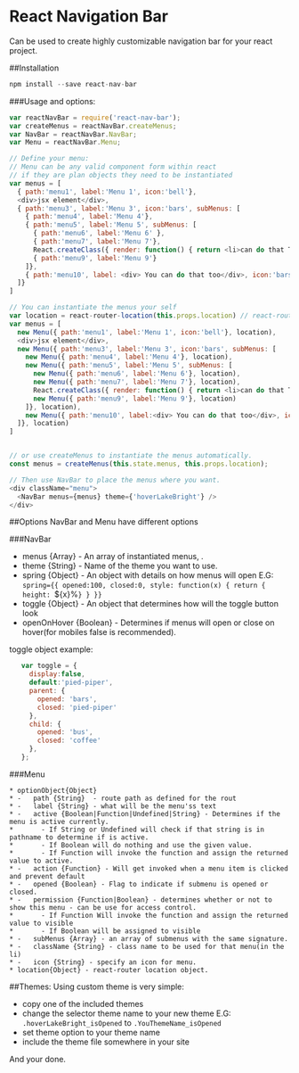 React Navigation Bar
=========================

Can be used to create highly customizable navigation bar for your react project.

##Installation

```javascript
npm install --save react-nav-bar
```

###Usage and options:

```javascript
var reactNavBar = require('react-nav-bar');
var createMenus = reactNavBar.createMenus;
var NavBar = reactNavBar.NavBar;
var Menu = reactNavBar.Menu;

// Define your menu:
// Menu can be any valid component form within react
// if they are plan objects they need to be instantiated
var menus = [
  { path:'menu1', label:'Menu 1', icon:'bell'},
  <div>jsx element</div>,
  { path:'menu3', label:'Menu 3', icon:'bars', subMenus: [
    { path:'menu4', label:'Menu 4'},
    { path:'menu5', label:'Menu 5', subMenus: [
      { path:'menu6', label:'Menu 6' },
      { path:'menu7', label:'Menu 7'},
      React.createClass({ render: function() { return <li>can do that TOO</li>; } }),
      { path:'menu9', label:'Menu 9'}
    ]},
    { path:'menu10', label: <div> You can do that too</div>, icon:'bars'}
  ]}
]

// You can instantiate the menus your self
var location = react-router-location(this.props.location) // react-router location
var menus = [
  new Menu({ path:'menu1', label:'Menu 1', icon:'bell'}, location),
  <div>jsx element</div>,
  new Menu({ path:'menu3', label:'Menu 3', icon:'bars', subMenus: [
    new Menu({ path:'menu4', label:'Menu 4'}, location),
    new Menu({ path:'menu5', label:'Menu 5', subMenus: [
      new Menu({ path:'menu6', label:'Menu 6'}, location),
      new Menu({ path:'menu7', label:'Menu 7'}, location),
      React.createClass({ render: function() { return <li>can do that TOO</li>; } }),
      new Menu({ path:'menu9', label:'Menu 9'}, location)
    ]}, location),
    new Menu({ path:'menu10', label:<div> You can do that too</div>, icon:'bars'}, location)
  ]}, location)
]


// or use createMenus to instantiate the menus automatically.
const menus = createMenus(this.state.menus, this.props.location);

// Then use NavBar to place the menus where you want.
<div className="menu">
  <NavBar menus={menus} theme={'hoverLakeBright'} />
</div>
```

##Options
NavBar and Menu have different options

###NavBar

 * menus {Array}  - An array of instantiated menus, .
 * theme {String}  - Name of the theme you want to use.
 * spring {Object}  - An object with details on how menus will open E.G: `spring={{ opened:100, closed:0, style: function(x) { return { height: `${x}%`} } }}`
 * toggle {Object}  - An object that determines how will the toggle button look
 * openOnHover {Boolean}  - Determines if menus will open or close on hover(for mobiles false is recommended).

 toggle object example:
 ```javascript
    var toggle = {
      display:false,
      default:'pied-piper',
      parent: {
        opened: 'bars',
        closed: 'pied-piper'
      },
      child: {
        opened: 'bus',
        closed: 'coffee'
      },
    };
 ```

###Menu

    * optionObject{Object}
    * -   path {String}  - route path as defined for the rout
    * -   label {String} - what will be the menu'ss text
    * -   active {Boolean|Function|Undefined|String} - Determines if the menu is active currently.
    *       - If String or Undefined will check if that string is in pathname to determine if is active.
    *       - If Boolean will do nothing and use the given value.
    *       - If Function will invoke the function and assign the returned value to active.
    * -   action {Function} - Will get invoked when a menu item is clicked and prevent default
    * -   opened {Boolean} - Flag to indicate if submenu is opened or closed.
    * -   permission {Function|Boolean} - determines whether or not to show this menu - can be use for access control.
    *       - If Function Will invoke the function and assign the returned value to visible
    *       - If Boolean will be assigned to visible
    * -   subMenus {Array} - an array of submenus with the same signature.
    * -   className {String} - class name to be used for that menu(in the li)
    * -   icon {String} - specify an icon for menu.
    * location{Object} - react-router location object.


##Themes:
Using custom theme is very simple:

 * copy one of the included themes
 * change the selector theme name to your new theme E.G: `.hoverLakeBright_isOpened` to `.YouThemeName_isOpened`
 * set theme option to your theme name
 * include the theme file somewhere in your site

And your done.







